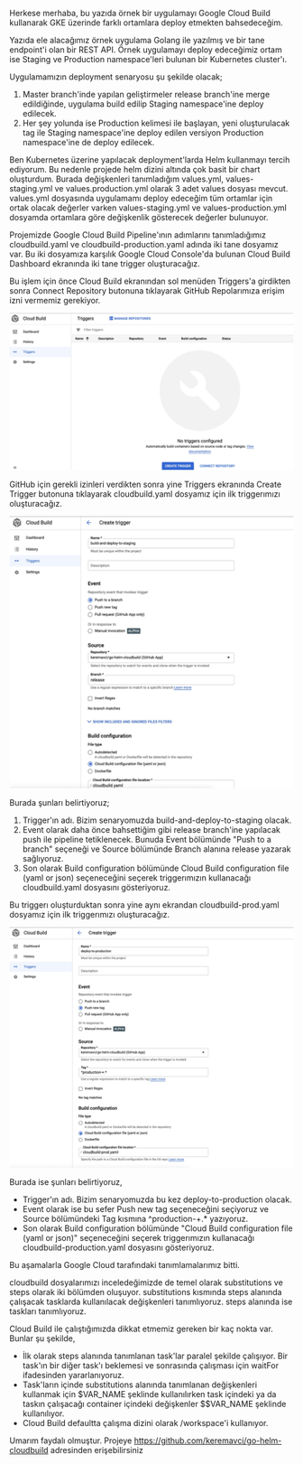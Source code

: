 Herkese merhaba, bu yazıda örnek bir uygulamayı Google Cloud Build kullanarak GKE üzerinde farklı ortamlara deploy etmekten bahsedeceğim.

Yazıda ele alacağımız örnek uygulama Golang ile yazılmış ve bir tane endpoint'i olan bir REST API. Örnek uygulamayı deploy edeceğimiz ortam ise Staging ve Production namespace'leri bulunan bir Kubernetes cluster'ı.

Uygulamamızın deployment senaryosu şu şekilde olacak;

1. Master branch'inde yapılan geliştirmeler release branch'ine merge edildiğinde, uygulama build edilip Staging namespace'ine deploy edilecek.
2. Her şey yolunda ise Production kelimesi ile başlayan, yeni oluşturulacak tag ile Staging namespace'ine deploy edilen versiyon Production namespace'ine de deploy edilecek.

Ben Kubernetes üzerine yapılacak deployment'larda Helm kullanmayı tercih ediyorum. Bu nedenle projede helm dizini altında çok basit bir chart oluşturdum. Burada  değişkenleri tanımladığım values.yml, values-staging.yml ve values.production.yml olarak 3 adet values dosyası mevcut. values.yml dosyasında uygulamamı deploy edeceğim tüm ortamlar için ortak olacak değerler varken values-staging.yml ve values-production.yml dosyamda ortamlara göre değişkenlik gösterecek değerler bulunuyor.

Projemizde Google Cloud Build Pipeline'ının adımlarını tanımladığımız cloudbuild.yaml ve cloudbuild-production.yaml adında iki tane dosyamız var. Bu iki dosyamıza karşılık Google Cloud Console'da bulunan Cloud Build Dashboard ekranında iki tane trigger oluşturacağız.

Bu işlem için önce Cloud Build ekranından sol menüden Triggers'a girdikten sonra Connect Repository butonuna tıklayarak GitHub Repolarımıza erişim izni vermemiz gerekiyor.

![Alt text](docs/1.jpg?raw=true "Connect Repository")

GitHub için gerekli izinleri verdikten sonra yine Triggers ekranında Create Trigger butonuna tıklayarak cloudbuild.yaml dosyamız için ilk triggerımızı oluşturacağız.

![Alt text](docs/2.jpg?raw=true "Create Cloud Build Staging Trigger ")

Burada şunları belirtiyoruz;
1. Trigger'ın adı. Bizim senaryomuzda build-and-deploy-to-staging olacak.
2. Event olarak daha önce bahsettiğim gibi release branch'ine yapılacak push ile pipeline tetiklenecek. Bunuda Event bölümünde "Push to a branch" seçeneği ve Source bölümünde Branch alanına release yazarak sağlıyoruz.
3. Son olarak Build configuration bölümünde Cloud Build configuration file (yaml or json) seçeneceğini seçerek triggerımızın kullanacağı cloudbuild.yaml dosyasını gösteriyoruz.


Bu triggerı oluşturduktan sonra yine aynı ekrandan cloudbuild-prod.yaml dosyamız için ilk triggerımızı oluşturacağız.

![Alt text](docs/3.jpg?raw=true "Create Cloud Build Production Trigger ")


Burada ise  şunları belirtiyoruz,
 - Trigger'ın adı. Bizim senaryomuzda bu kez deploy-to-production olacak.
 - Event olarak ise bu sefer Push new tag seçeneceğini seçiyoruz ve Source bölümündeki Tag kısmına ^production-+.* yazıyoruz.
 - Son olarak Build configuration bölümünde "Cloud Build configuration file (yaml or json)" seçeneceğini seçerek triggerımızın kullanacağı cloudbuild-production.yaml dosyasını gösteriyoruz.

Bu aşamalarla Google Cloud tarafındaki tanımlamalarımız bitti.

cloudbuild dosyalarımızı inceledeğimizde de temel olarak substitutions ve steps olarak iki bölümden oluşuyor. substitutions kısmında steps alanında çalışacak tasklarda kullanılacak değişkenleri tanımlıyoruz. steps alanında ise taskları tanımlıyoruz.

Cloud Build ile çalıştığımızda dikkat etmemiz gereken bir kaç nokta var. Bunlar şu şekilde,
 - İlk olarak steps alanında tanımlanan task'lar paralel şekilde çalışıyor. Bir task'ın bir diğer task'ı beklemesi ve sonrasında çalışması için waitFor ifadesinden yararlanıyoruz.
 - Task'ların içinde substitutions alanında tanımlanan değişkenleri kullanmak için $VAR_NAME şeklinde kullanılırken task içindeki ya da taskın çalışacağı container içindeki değişkenler $$VAR_NAME şeklinde kullanılıyor. 
 - Cloud Build defaultta çalışma dizini olarak /workspace'i kullanıyor.




Umarım faydalı olmuştur. Projeye https://github.com/keremavci/go-helm-cloudbuild adresinden erişebilirsiniz
